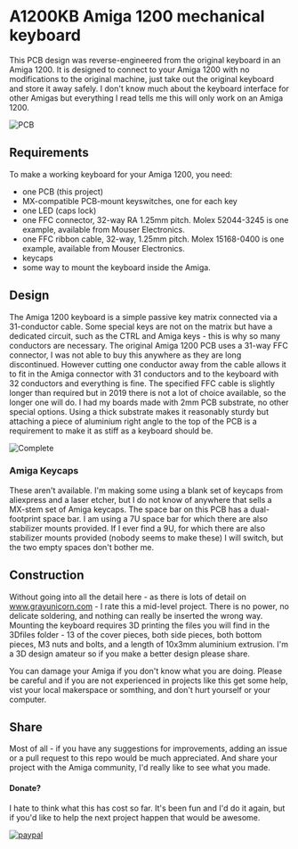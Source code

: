 # A1200KB Amiga 1200 mechanical keyboard

This PCB design was reverse-engineered from the original keyboard in an Amiga 1200. It is designed to connect to your Amiga 1200 with no modifications to the original machine, just take out the original keyboard and store it away safely. I don't know much about the keyboard interface for other Amigas but everything I read tells me this will only work on an Amiga 1200.

![PCB](https://github.com/aeberbach/A1200KB/blob/master/images/rev2-pcb.jpg)

## Requirements
To make a working keyboard for your Amiga 1200, you need:

- one PCB (this project)
- MX-compatible PCB-mount keyswitches, one for each key
- one LED (caps lock)
- one FFC connector, 32-way RA 1.25mm pitch. Molex 52044-3245 is one example, available from Mouser Electronics.
- one FFC ribbon cable, 32-way, 1.25mm pitch. Molex 15168-0400 is one example, available from Mouser Electronics.
- keycaps
- some way to mount the keyboard inside the Amiga.

## Design
The Amiga 1200 keyboard is a simple passive key matrix connected via a 31-conductor cable. Some special keys are not on the matrix but have a dedicated circuit, such as the CTRL and Amiga keys - this is why so many conductors are necessary. The original Amiga 1200 PCB uses a 31-way FFC connector, I was not able to buy this anywhere as they are long discontinued. However cutting one conductor away from the cable allows it to fit in the Amiga connector with 31 conductors and to the keyboard with 32 conductors and everything is fine. The specified FFC cable is slightly longer than required but in 2019 there is not  a lot of choice available, so the longer one will do. 
I had my boards made with 2mm PCB substrate, no other special options. Using a thick substrate makes it reasonably sturdy but attaching a piece of aluminium right angle to the top of the PCB is a requirement to make it as stiff as a keyboard should be.  
 
![Complete](https://github.com/aeberbach/A1200KB/blob/master/images/case-closed.jpg)

### Amiga Keycaps
These aren't available. I'm making some using a blank set of keycaps from aliexpress and a laser etcher, but I do not know of anywhere that sells a MX-stem set of Amiga keycaps. The space bar on this PCB has a dual-footprint space bar. I am using a 7U space bar for which there are also stabilizer mounts provided. If I ever find a 9U, for which there are also stabilizer mounts provided (nobody seems to make these) I will switch, but the two empty spaces don't bother me.

## Construction
Without going into all the detail here - as there is lots of detail on www.grayunicorn.com - I rate this a mid-level project. There is no power, no delicate soldering, and nothing can really be inserted the wrong way. Mounting the keyboard requires 3D printing the files you will find in the 3Dfiles folder - 13 of the cover pieces, both side pieces, both bottom pieces, M3 nuts and bolts, and a length of 10x3mm aluminium extrusion. I'm a 3D design amateur so if you make a better design please share.

You can damage your Amiga if you don't know what you are doing. Please be careful and if you are not experienced in projects like this get some help, vist your local makerspace or somthing, and don't hurt yourself or your computer.

## Share
Most of all - if you have any suggestions for improvements, adding an issue or a pull request to this repo would be much appreciated. And share your project with the Amiga community, I'd really like to see what you made.

#### Donate?

I hate to think what this has cost so far. It's been fun and I'd do it again, but if you'd like to help the next project happen that would be awesome.

[![paypal](https://www.paypalobjects.com/en_US/i/btn/btn_donateCC_LG.gif)](https://www.paypal.me/grayunicorn)
